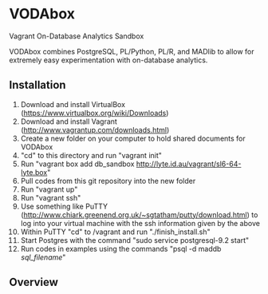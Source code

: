 VODAbox
=======

Vagrant On-Database Analytics Sandbox

VODAbox combines PostgreSQL, PL/Python, PL/R, and MADlib to allow for extremely easy experimentation with on-database analytics.

Installation
------------

1. Download and install VirtualBox (https://www.virtualbox.org/wiki/Downloads)
2. Download and install Vagrant (http://www.vagrantup.com/downloads.html)
3. Create a new folder on your computer to hold shared documents for VODAbox
4. "cd" to this directory and run "vagrant init"
5. Run "vagrant box add db_sandbox http://lyte.id.au/vagrant/sl6-64-lyte.box"
6. Pull codes from this git repository into the new folder
7. Run "vagrant up"
8. Run "vagrant ssh"
9. Use something like PuTTY (http://www.chiark.greenend.org.uk/~sgtatham/putty/download.html) to log into your virtual machine with the ssh information given by the above
10. Within PuTTY "cd" to /vagrant and run "./finish_install.sh"
11. Start Postgres with the command "sudo service postgresql-9.2 start"
12. Run codes in examples using the commands "psql -d maddb *sql_filename*"

Overview
--------
<LINK TO GOOGLE DOCS PRESENTATION>

